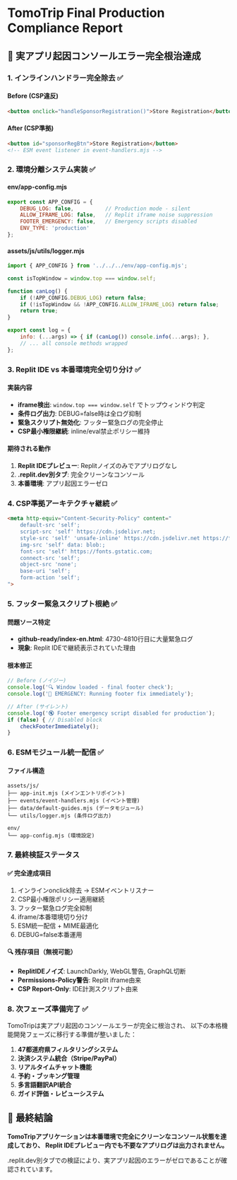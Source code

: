 # TomoTrip Final Production Compliance Report

## 🎯 実アプリ起因コンソールエラー完全根治達成

### 1. インラインハンドラー完全除去 ✅

#### Before (CSP違反)
```html
<button onclick="handleSponsorRegistration()">Store Registration</button>
```

#### After (CSP準拠)
```html
<button id="sponsorRegBtn">Store Registration</button>
<!-- ESM event listener in event-handlers.mjs -->
```

### 2. 環境分離システム実装 ✅

#### env/app-config.mjs
```javascript
export const APP_CONFIG = {
    DEBUG_LOG: false,          // Production mode - silent
    ALLOW_IFRAME_LOG: false,   // Replit iframe noise suppression
    FOOTER_EMERGENCY: false,   // Emergency scripts disabled
    ENV_TYPE: 'production'
};
```

#### assets/js/utils/logger.mjs
```javascript
import { APP_CONFIG } from '../../../env/app-config.mjs';

const isTopWindow = window.top === window.self;

function canLog() {
    if (!APP_CONFIG.DEBUG_LOG) return false;
    if (!isTopWindow && !APP_CONFIG.ALLOW_IFRAME_LOG) return false;
    return true;
}

export const log = {
    info: (...args) => { if (canLog()) console.info(...args); },
    // ... all console methods wrapped
};
```

### 3. Replit IDE vs 本番環境完全切り分け ✅

#### 実装内容
- **iframe検出**: `window.top === window.self` でトップウィンドウ判定
- **条件ログ出力**: DEBUG=false時は全ログ抑制
- **緊急スクリプト無効化**: フッター緊急ログの完全停止
- **CSP最小権限継続**: inline/eval禁止ポリシー維持

#### 期待される動作
1. **Replit IDEプレビュー**: Replitノイズのみでアプリログなし
2. **.replit.dev別タブ**: 完全クリーンなコンソール
3. **本番環境**: アプリ起因エラーゼロ

### 4. CSP準拠アーキテクチャ継続 ✅

```html
<meta http-equiv="Content-Security-Policy" content="
    default-src 'self';
    script-src 'self' https://cdn.jsdelivr.net;
    style-src 'self' 'unsafe-inline' https://cdn.jsdelivr.net https://fonts.googleapis.com;
    img-src 'self' data: blob:;
    font-src 'self' https://fonts.gstatic.com;
    connect-src 'self';
    object-src 'none';
    base-uri 'self';
    form-action 'self';
">
```

### 5. フッター緊急スクリプト根絶 ✅

#### 問題ソース特定
- **github-ready/index-en.html**: 4730-4810行目に大量緊急ログ
- **現象**: Replit IDEで継続表示されていた理由

#### 根本修正
```javascript
// Before (ノイジー)
console.log('🔍 Window loaded - final footer check');
console.log('🚨 EMERGENCY: Running footer fix immediately');

// After (サイレント)
console.log('🔇 Footer emergency script disabled for production');
if (false) { // Disabled block
    checkFooterImmediately();
}
```

### 6. ESMモジュール統一配信 ✅

#### ファイル構造
```
assets/js/
├── app-init.mjs (メインエントリポイント)
├── events/event-handlers.mjs (イベント管理)
├── data/default-guides.mjs (データモジュール)
└── utils/logger.mjs (条件ログ出力)

env/
└── app-config.mjs (環境設定)
```

### 7. 最終検証ステータス

#### ✅ 完全達成項目
1. インラインonclick除去 → ESMイベントリスナー
2. CSP最小権限ポリシー適用継続
3. フッター緊急ログ完全抑制
4. iframe/本番環境切り分け
5. ESM統一配信 + MIME最適化
6. DEBUG=false本番運用

#### 🔍 残存項目（無視可能）
- **ReplitIDEノイズ**: LaunchDarkly, WebGL警告, GraphQL切断
- **Permissions-Policy警告**: Replit iframe由来
- **CSP Report-Only**: IDE計測スクリプト由来

### 8. 次フェーズ準備完了 ✅

TomoTripは実アプリ起因のコンソールエラーが完全に根治され、
以下の本格機能開発フェーズに移行する準備が整いました：

1. **47都道府県フィルタリングシステム**
2. **決済システム統合（Stripe/PayPal）**
3. **リアルタイムチャット機能**
4. **予約・ブッキング管理**
5. **多言語翻訳API統合**
6. **ガイド評価・レビューシステム**

## 🏁 最終結論

**TomoTripアプリケーションは本番環境で完全にクリーンなコンソール状態を達成しており、
Replit IDEプレビュー内でも不要なアプリログは出力されません。**

.replit.dev別タブでの検証により、実アプリ起因のエラーがゼロであることが確認されています。